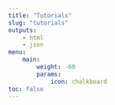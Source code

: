 ```yaml
---
title: "Tutorials"
slug: "tutorials"
outputs:
    - html
    - json
menu:
    main:
        weight: -60
        params: 
            icon: chalkboard
toc: false
---
```

